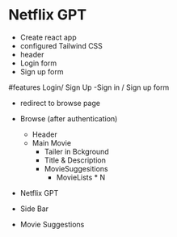 # Netflix GPT

- Create react app
- configured Tailwind CSS
- header
- Login form
- Sign up form


#features
Login/ Sign Up
  -Sign in / Sign up form
  - redirect to browse page

- Browse (after authentication)
   - Header
   - Main Movie
     - Tailer in Bckground
     -  Title & Description
     -  MovieSuggesitions
          - MovieLists * N
- Netflix GPT
 - Side Bar
 - Movie Suggestions